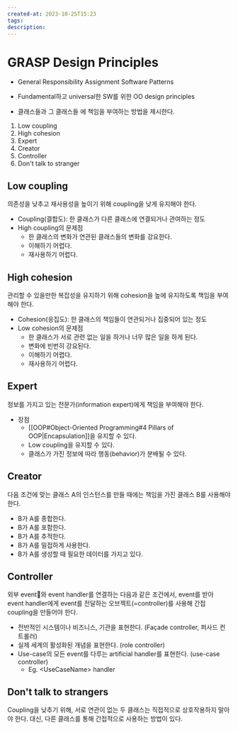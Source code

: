 ```yaml
---
created-at: 2023-10-25T15:23
tags: 
description:
---
```

# GRASP Design Principles
- General Responsibility Assignment Software Patterns
- Fundamental하고 universal한 SW를 위한 OO design principles

- 클래스들과 그 클래스들 에 책임을 부여하는 방법을 제시한다.

1. Low coupling
2. High cohesion
3. Expert
4. Creator
5. Controller
6. Don't talk to stranger

## Low coupling
의존성을 낮추고 재사용성을 높이기 위해 coupling을 낮게 유지해야 한다.
- Coupling(결합도): 한 클래스가 다른 클래스에 연결되거나 관여하는 정도
- High coupling의 문제점
	- 한 클래스의 변화가 연관된 클래스들의 변화를 강요한다.
	- 이해하기 어렵다.
	- 재사용하기 어렵다.

## High cohesion
관리할 수 있을만한 복잡성을 유지하기 위해 cohesion을 높에 유지하도록 책임을 부여해야 한다.
- Cohesion(응집도): 한 클래스의 책임들이 연관되거나 집중되어 있는 정도
- Low cohesion의 문제점
	- 한 클래스가 서로 관련 없는 일을 하거나 너무 많은 일을 하게 된다.
	- 변화에 빈번히 강요된다.
	- 이해하기 어렵다.
	- 재사용하기 어렵다.

## Expert
정보를 가지고 있는 전문가(information expert)에게 책임을 부여해야 한다.
- 장점
	- [[OOP#Object-Oriented Programming#4 Pillars of OOP|Encapsulation]]을 유지할 수 있다.
	- Low coupling을 유지할 수 있다.
	- 클래스가 가진 정보에 따라 행동(behavior)가 분배될 수 있다.

## Creator
다음 조건에 맞는 클래스 A의 인스턴스를 만들 때에는 책임을 가진 클래스 B를 사용해야 한다.
- B가 A를 종합한다.
- B가 A를 포함한다.
- B가 A를 추적한다.
- B가 A를 밀접하게 사용한다.
- B가 A를 생성할 때 필요한 데이터를 가지고 있다.

## Controller
외부 event와 event handler를 연결하는 다음과 같은 조건에서, event를 받아 event handler에게 event를 전달하는 오브젝트(=controller)를 사용해 간접 coupling을 만들어야 한다.
- 전반적인 시스템이나 비즈니스, 기관을 표현한다. (Façade controller, 퍼사드 컨트롤러)
- 실제 세계의 활성화된 개념을 표현한다. (role controller)
- Use-case의 모든 event를 다루는 artificial handler를 표현한다. (use-case controller)
	- Eg. \<UseCaseName\> handler

## Don't talk to strangers
Coupling을 낮추기 위해, 서로 연관이 없는 두 클래스는 직접적으로 상호작용하지 말아야 한다. 대신, 다른 클래스를 통해 간접적으로 사용하는 방법이 있다.